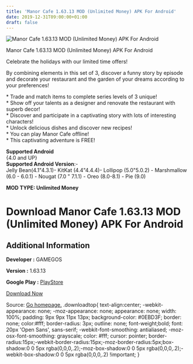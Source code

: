```yaml
---
title: 'Manor Cafe 1.63.13 MOD (Unlimited Money) APK For Android'
date: 2019-12-31T09:00:00+01:00
draft: false
---
```


![Manor Cafe 1.63.13 MOD (Unlimited Money) APK For Android](https://i0.wp.com/apkhome.net/wp-content/uploads/2019/12/Manor-Cafe-1.63.13-MOD-Unlimited-Money.png "Manor Cafe 1.63.13 MOD (Unlimited Money) APK For Android")

  

Manor Cafe 1.63.13 MOD (Unlimited Money) APK For Android

Celebrate the holidays with our limited time offers!

By combining elements in this set of 3, discover a funny story by episode and decorate your restaurant and the garden of your dreams according to your preferences!

\* Trade and match items to complete series levels of 3 unique!  
\* Show off your talents as a designer and renovate the restaurant with superb decor!  
\* Discover and participate in a captivating story with lots of interesting characters!  
\* Unlock delicious dishes and discover new recipes!  
\* You can play Manor Cafe offline!  
\* This captivating adventure is FREE!

**Supported Android**  
{4.0 and UP}  
**Supported Android Version**:-  
Jelly Bean(4.1"4.3.1)- KitKat (4.4"4.4.4)- Lollipop (5.0"5.0.2) - Marshmallow (6.0 - 6.0.1) - Nougat (7.0 " 7.1.1) - Oreo (8.0-8.1) - Pie (9.0)

**MOD TYPE: Unlimited Money**

Download Manor Cafe 1.63.13 MOD (Unlimited Money) APK For Android
=================================================================

Additional Information
----------------------

**Developer :** GAMEGOS

**Version :** 1.63.13

**Google Play :** [PlayStore](https://play.google.com/store/apps/details?id=com.gamegos.mobile.manorcafe)

  

[Download Now](https://store4app.co/post/manor-cafe-1-63-13-mod-unlimited-money-apk-for-android_1577779047)

  
Source: [Go homepage.](https://store4app.co/post/manor-cafe-1-63-13-mod-unlimited-money-apk-for-android_1577779047) .downloadtop{ text-align:center; -webkit-appearance: none; -moz-appearance: none; appearance: none; width: 100%; padding: 9px 9px 11px 13px; background-color: #0EBD3F; border: none; color:#fff; border-radius: 3px; outline: none; font-weight;bold; font: 20px 'Open Sans', sans-serif; -webkit-font-smoothing: antialiased; -moz-osx-font-smoothing: grayscale; color: #fff; cursor: pointer; border-radius:15px;-webkit-border-radius:15px;-moz-border-radius:5px;box-shadow:0 0 5px rgba(0,0,0,.2);-moz-box-shadow:0 0 5px rgba(0,0,0,.2);-webkit-box-shadow:0 0 5px rgba(0,0,0,.2) !important; }